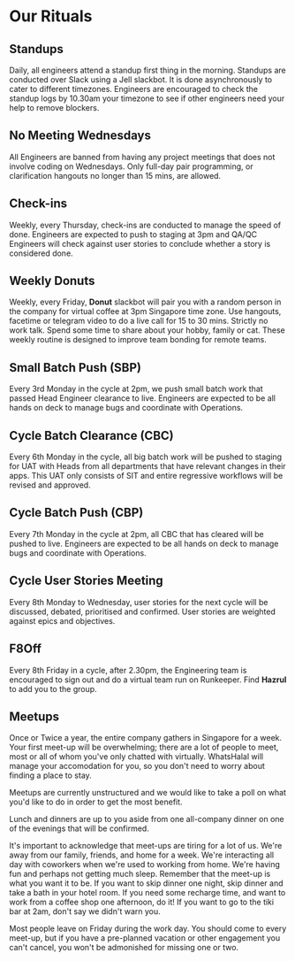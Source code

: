 # Our Rituals

## Standups

Daily, all engineers attend a standup first thing in the morning. Standups are conducted over Slack using a Jell slackbot. It is done asynchronously to cater to different timezones. Engineers are encouraged to check the standup logs by 10.30am your timezone to see if other engineers need your help to remove blockers.


## No Meeting Wednesdays

All Engineers are banned from having any project meetings that does not involve coding on Wednesdays. Only full-day pair programming, or clarification hangouts no longer than 15 mins, are allowed.


## Check-ins

Weekly, every Thursday, check-ins are conducted to manage the speed of done. Engineers are expected to push to staging at 3pm and QA/QC Engineers will check against user stories to conclude whether a story is considered done.


## Weekly Donuts

Weekly, every Friday, **Donut** slackbot will pair you with a random person in the company for virtual coffee at 3pm Singapore time zone. Use hangouts, facetime or telegram video to do a live call for 15 to 30 mins. Strictly no work talk. Spend some time to share about your hobby, family or cat. These weekly routine is designed to improve team bonding for remote teams.


## Small Batch Push (SBP)

Every 3rd Monday in the cycle at 2pm, we push small batch work that passed Head Engineer clearance to live. Engineers are expected to be all hands on deck to manage bugs and coordinate with Operations.


## Cycle Batch Clearance (CBC)

Every 6th Monday in the cycle, all big batch work will be pushed to staging for UAT with Heads from all departments that have relevant changes in their apps. This UAT only consists of SIT and entire regressive workflows will be revised and approved.


## Cycle Batch Push (CBP)

Every 7th Monday in the cycle at 2pm, all CBC that has cleared will be pushed to live. Engineers are expected to be all hands on deck to manage bugs and coordinate with Operations.


## Cycle User Stories Meeting

Every 8th Monday to Wednesday, user stories for the next cycle will be discussed, debated, prioritised and confirmed. User stories are weighted against epics and objectives.


## F8Off

Every 8th Friday in a cycle, after 2.30pm, the Engineering team is encouraged to sign out and do a virtual team run on Runkeeper. Find **Hazrul** to add you to the group.


## Meetups
Once or Twice a year, the entire company gathers in Singapore for a week. Your first meet-up will be overwhelming; there are a lot of people to meet, most or all of whom you've only chatted with virtually. WhatsHalal will manage your accomodation for you, so you don't need to worry about finding a place to stay.

Meetups are currently unstructured and we would like to take a poll on what you'd like to do in order to get the most benefit.

Lunch and dinners are up to you aside from one all-company dinner on one of the evenings that will be confirmed.

It's important to acknowledge that meet-ups are tiring for a lot of us. We're away from our family, friends, and home for a week. We're interacting all day with coworkers when we're used to working from home. We're having fun and perhaps not getting much sleep. Remember that the meet-up is what you want it to be. If you want to skip dinner one night, skip dinner and take a bath in your hotel room. If you need some recharge time, and want to work from a coffee shop one afternoon, do it! If you want to go to the tiki bar at 2am, don't say we didn't warn you.

Most people leave on Friday during the work day. You should come to every meet-up, but if you have a pre-planned vacation or other engagement you can't cancel, you won't be admonished for missing one or two.
